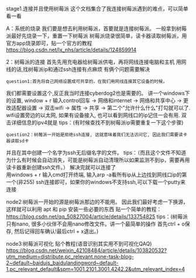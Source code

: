 stage1.连接并且使用树莓派
这个文档集合了我连接树莓派遇到的难点，可以简单看一看

A：系统的烧录
我们要是想去利用树莓派，首要就是连接树莓派。
一般拿到树莓派最好先烧录一下，重置一下树莓派
树莓派烧录很简单，读卡器读取树莓派，用官方app烧录即可，贴一个官方的教程
https://blog.csdn.net/lx_nhs/article/details/124859914


2：树莓派的连接
首先先用充电器给树莓派供电，再将网线连接电脑和主机
用网线的话,找树莓派ip和通过ssh连接有点麻烦
有俩个问题需要解决

    question1:首先将自己网络设置成可共享的，在我们用网线连接其它设备的时候，
我们都需要设置这个,反正我当时连接cyberdog2也是需要的。
讲一个windows下的设置,
window + r 输入control回车 -> 网络和internet -> 网络和共享中心 -> 更改适配器设置 ->
双击wifi -> 属性 -> 共享 -> 第二个"允许什么什么"打勾就可以了.    
wifi设置旁边的以太网, 如果有设备接入, 也可以看到网线口的ip记住一会有用.
双击详细信息的ipv4就是
    tips：(有时候查找不到树莓派ip需要重复一下这个步骤)

    question2：树莓派一开始是拒绝ssh连接, 这就意味着我们无法访问它, 因此我们需要读卡器读取sd卡
并且在其中创建一个名字为ssh无后缀名字的文件。
    tips：（而且这个文件不知道为什么有时候会自动消失，可能是树莓派自动清理所以如果监测不到ip，需要再用读卡器重新创建ssh文件。）
解决完就可以连接了   
用windows + r 输入cmd打开终端, 输入arp -a看所有ip从上边找到网线口ip的第一个(非255)
ssh连接即可，如果你的windows不支持ssh,可以下载一个putty来连接

node2:树莓派一开始的源是树莓派那边的不能用。
因此我们最好考虑一下换源，这样就可以利用 apt 和 pip 安装一些必要的东西
    贴一个简单的教程：
https://blog.csdn.net/qq_50827004/article/details/133754825
    tips：(树莓派只有nano, 很多小伙伴不会用nano修改文件。讲一个最简单的操作
首先ctrl + o保存, 然后记得回车确认!最后ctrl + x退出。)

node3:树莓派可视化
    贴个教程(语音识别其实用不到可视化QAQ)
https://blog.csdn.net/weixin_42108484/article/details/103820532?utm_medium=distribute.pc_relevant.none-task-blog-2~default~baidujs_baidulandingword~default-1.pc_relevant_default&spm=1001.2101.3001.4242.2&utm_relevant_index=4